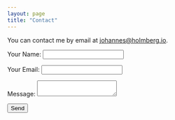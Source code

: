 ```yaml
---
layout: page
title: "Contact"
---
```


You can contact me by email at <a href="mailto:johannes@holmberg.io">johannes@holmberg.io</a>.

<form name="contact" method="POST" netlify>
  <p>
    <label>
      Your Name:
      <input type="text" name="name">
    </label>
  </p>
  <p>
    <label>
      Your Email:
      <input type="email" name="email">
    </label>
  </p>
  <p>
    <label>
      Message:
      <textarea name="message"></textarea>
    </label>
  </p>
  <p>
    <button type="submit">Send</button>
  </p>
</form>